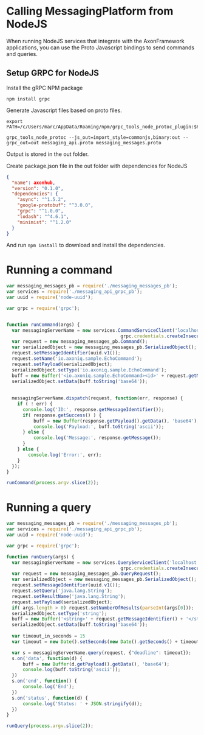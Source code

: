 # Calling MessagingPlatform from NodeJS

When running NodeJS services that integrate with the AxonFramework applications, you can use 
the Proto Javascript bindings to send commands and queries.

## Setup GRPC for NodeJS

Install the gRPC NPM package
```
npm install grpc
```

Generate Javascript files based on proto files.

```
export PATH=/c/Users/marc/AppData/Roaming/npm/grpc_tools_node_protoc_plugin:$PATH

grpc_tools_node_protoc --js_out=import_style=commonjs,binary:out --grpc_out=out messaging_api.proto messaging_messages.proto
```

Output is stored in the out folder.

Create package.json file in the out folder with dependencies for NodeJS

```json
{
  "name": axonhub,
  "version": "0.1.0",
  "dependencies": {
    "async": "^1.5.2",
    "google-protobuf": "^3.0.0",
    "grpc": "^1.0.0",
    "lodash": "^4.6.1",
    "minimist": "^1.2.0"
  }
}
```

And run ```npm install``` to download and install the dependencies.

# Running a command

```javascript
var messaging_messages_pb = require('./messaging_messages_pb');
var services = require('./messaging_api_grpc_pb');
var uuid = require('node-uuid');

var grpc = require('grpc');


function runCommand(args) {
  var messagingServerName = new services.CommandServiceClient('localhost:8000',
                                          grpc.credentials.createInsecure());
  var request = new messaging_messages_pb.Command();
  var serializedObject = new messaging_messages_pb.SerializedObject();
  request.setMessageIdentifier(uuid.v1());
  request.setName('io.axoniq.sample.EchoCommand');
  request.setPayload(serializedObject);
  serializedObject.setType('io.axoniq.sample.EchoCommand');
  buff = new Buffer('<io.axoniq.sample.EchoCommand><id>' + request.getMessageIdentifier() + '</id><text>Text</text></io.axoniq.sample.EchoCommand>');
  serializedObject.setData(buff.toString('base64'));
  
  
  messagingServerName.dispatch(request, function(err, response) {
    if ( ! err) {
      console.log('ID:', response.getMessageIdentifier());
      if( response.getSuccess() ) {
          buff = new Buffer(response.getPayload().getData(), 'base64');
          console.log('Payload:', buff.toString('ascii'));
      } else {
          console.log('Message:', response.getMessage());
      }
    } else {
        console.log('Error:', err);
    }
  });
}

runCommand(process.argv.slice(2));
```

# Running a query
```javascript
var messaging_messages_pb = require('./messaging_messages_pb');
var services = require('./messaging_api_grpc_pb');
var uuid = require('node-uuid');

var grpc = require('grpc');

function runQuery(args) {
  var messagingServerName = new services.QueryServiceClient('localhost:8000',
                                          grpc.credentials.createInsecure());
  var request = new messaging_messages_pb.QueryRequest();
  var serializedObject = new messaging_messages_pb.SerializedObject();
  request.setMessageIdentifier(uuid.v1());
  request.setQuery('java.lang.String');
  request.setResultName('java.lang.String');
  request.setPayload(serializedObject);
  if( args.length > 0) request.setNumberOfResults(parseInt(args[0]));
  serializedObject.setType('string');
  buff = new Buffer('<string>' + request.getMessageIdentifier() + '</string>');
  serializedObject.setData(buff.toString('base64'));
  
  var timeout_in_seconds = 15
  var timeout = new Date().setSeconds(new Date().getSeconds() + timeout_in_seconds)

  var s = messagingServerName.query(request, {"deadline": timeout});
  s.on('data', function(d) {
      buff = new Buffer(d.getPayload().getData(), 'base64');
      console.log(buff.toString('ascii'));
  })
  s.on('end', function() {
      console.log('End');
  })
  s.on('status', function(d) {
      console.log('Status: ' + JSON.stringify(d));
  })
}

runQuery(process.argv.slice(2));
```

 